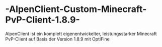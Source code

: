 # -AlpenClient-Custom-Minecraft-PvP-Client-1.8.9-
AlpenClient ist ein komplett eigenentwickelter, leistungsstarker Minecraft PvP-Client auf Basis der Version 1.8.9 mit OptiFine
